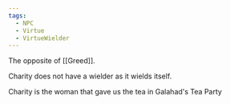 ```yaml
---
tags:
  - NPC
  - Virtue
  - VirtueWielder
---
```

The opposite of [[Greed]].

Charity does not have a wielder as it wields itself.

Charity is the woman that gave us the tea in Galahad's Tea Party